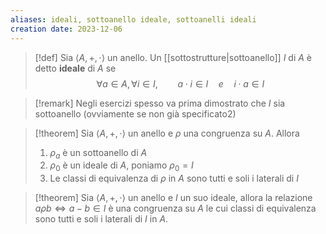 ```yaml
---
aliases: ideali, sottoanello ideale, sottoanelli ideali
creation date: 2023-12-06
---
```


>[!def]
>Sia $\left< A, +, \cdot \right>$ un anello.
>Un [[sottostrutture|sottoanello]] $I$ di $A$ è detto **ideale** di $A$ se
>$$ \forall a \in A, \forall i \in I,\qquad a\cdot i \in I\quad e \quad i \cdot a \in I $$


>[!remark]
>Negli esercizi spesso va prima dimostrato che $I$ sia sottoanello (ovviamente se non già specificato2)


>[!theorem]
>Sia $\left< A, +, \cdot \right>$ un anello e $\rho$ una congruenza su $A$. Allora
>1. $\rho_{a}$ è un sottoanello di $A$
>2. $\rho_{0}$ è un ideale di $A$, poniamo $\rho_{0} = I$
>3. Le classi di equivalenza di $\rho$ in $A$ sono tutti e soli i laterali di $I$

>[!theorem]
>Sia $\left< A, +, \cdot \right>$ un anello e $I$ un suo ideale, allora la relazione $a \rho b \iff a - b \in I$
>è una congruenza su $A$ le cui classi di equivalenza sono tutti e soli i laterali di $I$ in $A$.